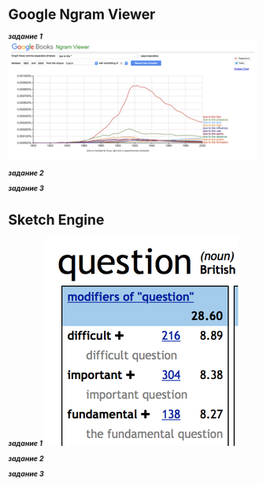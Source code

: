 # Google Ngram Viewer

**_задание 1_**
![](https://github.com/snovivi/hw6/blob/master/Снимок%20экрана%202018-03-27%20в%2020.40.03.png)

**_задание 2_**

**_задание 3_**

# Sketch Engine

**_задание 1_**
![](https://github.com/snovivi/hw6/blob/master/Снимок%20экрана%202018-03-27%20в%2021.17.18.png)

**_задание 2_**

**_задание 3_**

